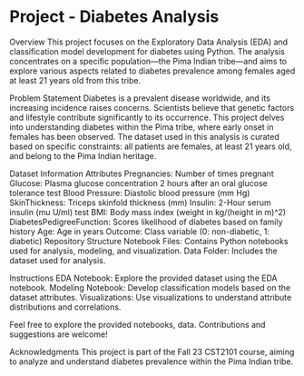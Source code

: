 # Project - Diabetes Analysis

Overview
This project focuses on the Exploratory Data Analysis (EDA) and classification model development for diabetes using Python. The analysis concentrates on a specific population—the Pima Indian tribe—and aims to explore various aspects related to diabetes prevalence among females aged at least 21 years old from this tribe.

Problem Statement
Diabetes is a prevalent disease worldwide, and its increasing incidence raises concerns. Scientists believe that genetic factors and lifestyle contribute significantly to its occurrence. This project delves into understanding diabetes within the Pima tribe, where early onset in females has been observed. The dataset used in this analysis is curated based on specific constraints: all patients are females, at least 21 years old, and belong to the Pima Indian heritage.

Dataset Information
Attributes
Pregnancies: Number of times pregnant
Glucose: Plasma glucose concentration 2 hours after an oral glucose tolerance test
Blood Pressure: Diastolic blood pressure (mm Hg)
SkinThickness: Triceps skinfold thickness (mm)
Insulin: 2-Hour serum insulin (mu U/ml) test
BMI: Body mass index (weight in kg/(height in m)^2)
DiabetesPedigreeFunction: Scores likelihood of diabetes based on family history
Age: Age in years
Outcome: Class variable (0: non-diabetic, 1: diabetic)
Repository Structure
Notebook Files: Contains Python notebooks used for analysis, modeling, and visualization.
Data Folder: Includes the dataset used for analysis.

Instructions
EDA Notebook: Explore the provided dataset using the EDA notebook.
Modeling Notebook: Develop classification models based on the dataset attributes.
Visualizations: Use visualizations to understand attribute distributions and correlations.

Feel free to explore the provided notebooks, data. Contributions and suggestions are welcome! 

Acknowledgments
This project is part of the Fall 23 CST2101 course, aiming to analyze and understand diabetes prevalence within the Pima Indian tribe. 

